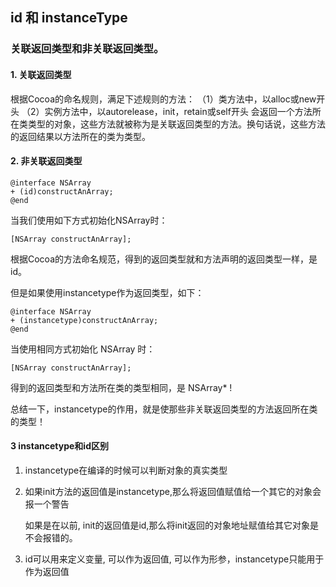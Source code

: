 ## id 和 instanceType

### 关联返回类型和非关联返回类型。

#### 1. 关联返回类型

根据Cocoa的命名规则，满足下述规则的方法：
（1）类方法中，以alloc或new开头
（2）实例方法中，以autorelease，init，retain或self开头
会返回一个方法所在类类型的对象，这些方法就被称为是关联返回类型的方法。换句话说，这些方法的返回结果以方法所在的类为类型。

#### 2. 非关联返回类型

```
@interface NSArray  
+ (id)constructAnArray;  
@end
```

当我们使用如下方式初始化NSArray时：

```
[NSArray constructAnArray];
```

根据Cocoa的方法命名规范，得到的返回类型就和方法声明的返回类型一样，是id。

但是如果使用instancetype作为返回类型，如下：

```
@interface NSArray  
+ (instancetype)constructAnArray;  
@end
```

当使用相同方式初始化 NSArray 时：

```
[NSArray constructAnArray];
```

得到的返回类型和方法所在类的类型相同，是 NSArray* !

总结一下，instancetype的作用，就是使那些非关联返回类型的方法返回所在类的类型！

#### 3 **instancetype和id区别**

1. instancetype在编译的时候可以判断对象的真实类型

2. 如果init方法的返回值是instancetype,那么将返回值赋值给一个其它的对象会报一个警告

   如果是在以前, init的返回值是id,那么将init返回的对象地址赋值给其它对象是不会报错的。

3. id可以用来定义变量, 可以作为返回值, 可以作为形参，instancetype只能用于作为返回值